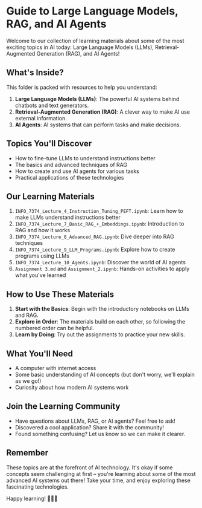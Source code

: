 # Guide to Large Language Models, RAG, and AI Agents

Welcome to our collection of learning materials about some of the most exciting topics in AI today: Large Language Models (LLMs), Retrieval-Augmented Generation (RAG), and AI Agents!

## What's Inside?

This folder is packed with resources to help you understand:

1. **Large Language Models (LLMs)**: The powerful AI systems behind chatbots and text generators.
2. **Retrieval-Augmented Generation (RAG)**: A clever way to make AI use external information.
3. **AI Agents**: AI systems that can perform tasks and make decisions.

## Topics You'll Discover

- How to fine-tune LLMs to understand instructions better
- The basics and advanced techniques of RAG
- How to create and use AI agents for various tasks
- Practical applications of these technologies

## Our Learning Materials

1. `INFO_7374_Lecture_4_Instruction_Tuning_PEFT.ipynb`: Learn how to make LLMs understand instructions better
2. `INFO_7374_Lecture_7_Basic_RAG_+_Embeddings.ipynb`: Introduction to RAG and how it works
3. `INFO_7374_Lecture_8_Advanced_RAG.ipynb`: Dive deeper into RAG techniques
4. `INFO_7374_Lecture_9_LLM_Programs.ipynb`: Explore how to create programs using LLMs
5. `INFO_7374_Lecture_10_Agents.ipynb`: Discover the world of AI agents
6. `Assignment 3.md` and `Assignment_2.ipynb`: Hands-on activities to apply what you've learned

## How to Use These Materials

1. **Start with the Basics**: Begin with the introductory notebooks on LLMs and RAG.
2. **Explore in Order**: The materials build on each other, so following the numbered order can be helpful.
3. **Learn by Doing**: Try out the assignments to practice your new skills.

## What You'll Need

- A computer with internet access
- Some basic understanding of AI concepts (but don't worry, we'll explain as we go!)
- Curiosity about how modern AI systems work

## Join the Learning Community

- Have questions about LLMs, RAG, or AI agents? Feel free to ask!
- Discovered a cool application? Share it with the community!
- Found something confusing? Let us know so we can make it clearer.

## Remember

These topics are at the forefront of AI technology. It's okay if some concepts seem challenging at first – you're learning about some of the most advanced AI systems out there! Take your time, and enjoy exploring these fascinating technologies.

Happy learning! 🚀🤖💡
